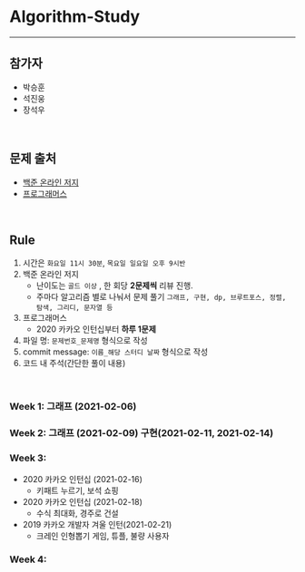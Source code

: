 # **Algorithm-Study**
---
## **참가자**
  - 박승훈
  - 석진웅
  - 장석우
  <br>

## **문제 출처**<br>
  - [백준 온라인 저지](https://www.acmicpc.net/)
  - [프로그래머스](https://programmers.co.kr/)
<br>

## Rule

1. 시간은 `화요일 11시 30분`, `목요일 일요일 오후 9시반`
2. 백준 온라인 저지
    - 난이도는 `골드 이상` , 한 회당 **2문제씩** 리뷰 진행.
    - 주마다 알고리즘 별로 나눠서 문제 풀기 `그래프, 구현, dp, 브루트포스, 정렬, 탐색, 그리디, 문자열 등`
3. 프로그래머스
    - 2020 카카오 인턴십부터 **하루 1문제**
4. 파일 명: `문제번호_문제명` 형식으로 작성
5. commit message: `이름_해당 스터디 날짜` 형식으로 작성
6. 코드 내 주석(간단한 풀이 내용)
<br>

### Week 1: 그래프 (2021-02-06)

### Week 2: 그래프 (2021-02-09) 구현(2021-02-11, 2021-02-14)

### Week 3:
  - 2020 카카오 인턴십 (2021-02-16)
      - 키패트 누르기, 보석 쇼핑
  - 2020 카카오 인턴십 (2021-02-18)
      - 수식 최대화, 경주로 건설
  - 2019 카카오 개발자 겨울 인턴(2021-02-21)
      - 크레인 인형뽑기 게임, 튜플, 불량 사용자

### Week 4:
